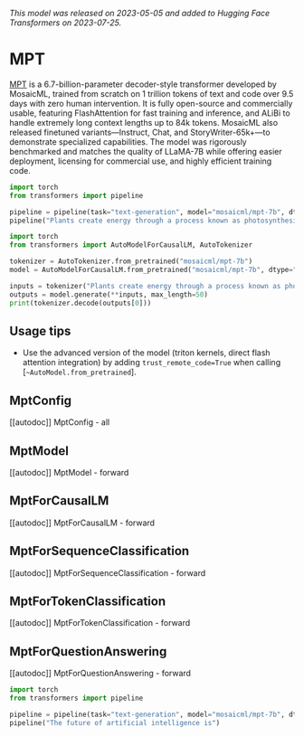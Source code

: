 <!--Copyright 2023 The HuggingFace Team. All rights reserved.

Licensed under the Apache License, Version 2.0 (the "License"); you may not use this file except in compliance with
the License. You may obtain a copy of the License at

http://www.apache.org/licenses/LICENSE-2.0

Unless required by applicable law or agreed to in writing, software distributed under the License is distributed on
an "AS IS" BASIS, WITHOUT WARRANTIES OR CONDITIONS OF ANY KIND, either express or implied. See the License for the
specific language governing permissions and limitations under the License.

⚠️ Note that this file is in Markdown but contain specific syntax for our doc-builder (similar to MDX) that may not be
rendered properly in your Markdown viewer.

-->
*This model was released on 2023-05-05 and added to Hugging Face Transformers on 2023-07-25.*

# MPT

[MPT](https://www.databricks.com/blog/mpt-7b) is a 6.7-billion-parameter decoder-style transformer developed by MosaicML, trained from scratch on 1 trillion tokens of text and code over 9.5 days with zero human intervention. It is fully open-source and commercially usable, featuring FlashAttention for fast training and inference, and ALiBi to handle extremely long context lengths up to 84k tokens. MosaicML also released finetuned variants—Instruct, Chat, and StoryWriter-65k+—to demonstrate specialized capabilities. The model was rigorously benchmarked and matches the quality of LLaMA-7B while offering easier deployment, licensing for commercial use, and highly efficient training code.

<hfoptions id="usage">
<hfoption id="Pipeline">

```py
import torch
from transformers import pipeline

pipeline = pipeline(task="text-generation", model="mosaicml/mpt-7b", dtype="auto",)
pipeline("Plants create energy through a process known as photosynthesis.")
```

</hfoption>
<hfoption id="AutoModel">

```py
import torch
from transformers import AutoModelForCausalLM, AutoTokenizer

tokenizer = AutoTokenizer.from_pretrained("mosaicml/mpt-7b")
model = AutoModelForCausalLM.from_pretrained("mosaicml/mpt-7b", dtype="auto",)

inputs = tokenizer("Plants create energy through a process known as photosynthesis.", return_tensors="pt")
outputs = model.generate(**inputs, max_length=50)
print(tokenizer.decode(outputs[0]))
```

</hfoption>
</hfoptions>

## Usage tips

- Use the advanced version of the model (triton kernels, direct flash attention integration) by adding `trust_remote_code=True` when calling [`~AutoModel.from_pretrained`].

## MptConfig

[[autodoc]] MptConfig
    - all

## MptModel

[[autodoc]] MptModel
    - forward

## MptForCausalLM

[[autodoc]] MptForCausalLM
    - forward

## MptForSequenceClassification

[[autodoc]] MptForSequenceClassification
    - forward

## MptForTokenClassification

[[autodoc]] MptForTokenClassification
    - forward

## MptForQuestionAnswering

[[autodoc]] MptForQuestionAnswering
    - forward

```py
import torch
from transformers import pipeline

pipeline = pipeline(task="text-generation", model="mosaicml/mpt-7b", dtype="auto")
pipeline("The future of artificial intelligence is")
```
